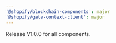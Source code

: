 ```yaml
---
'@shopify/blockchain-components': major
'@shopify/gate-context-client': major
---
```


Release V1.0.0 for all components.
